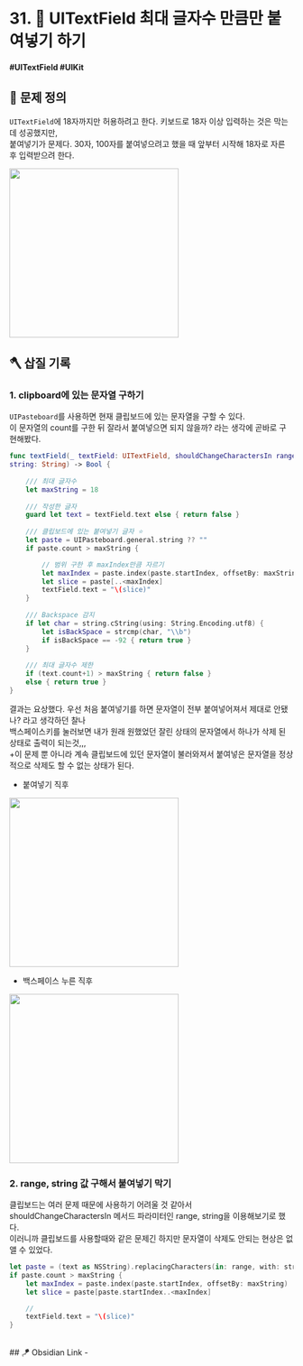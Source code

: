 # 31. 🚧 UITextField 최대 글자수 만큼만 붙여넣기 하기

#### #UITextField #UIKit 

## 🤔 문제 정의

`UITextField`에 18자까지만 허용하려고 한다. 키보드로 18자 이상 입력하는 것은 막는데 성공했지만,   
붙여넣기가 문제다. 30자, 100자를 붙여넣으려고 했을 때 앞부터 시작해 18자로 자른 후 입력받으려 한다.

<img width="300" src="https://user-images.githubusercontent.com/113565086/232193197-aa6ad4e4-62bc-4708-aba3-1cc7dc862ef4.png">

<br>

## 🪓 삽질 기록

### 1. clipboard에 있는 문자열 구하기

`UIPasteboard`를 사용하면 현재 클립보드에 있는 문자열을 구할 수 있다.   
이 문자열의 count를 구한 뒤 잘라서 붙여넣으면 되지 않을까? 라는 생각에 곧바로 구현해봤다.

~~~swift
func textField(_ textField: UITextField, shouldChangeCharactersIn range: NSRange, replacemen
string: String) -> Bool {
    
    /// 최대 글자수
    let maxString = 18
    
    /// 작성한 글자
    guard let text = textField.text else { return false }
    
    /// 클립보드에 있는 붙여넣기 글자 ⭐️
    let paste = UIPasteboard.general.string ?? ""
    if paste.count > maxString {

        // 범위 구한 후 maxIndex만큼 자르기
        let maxIndex = paste.index(paste.startIndex, offsetBy: maxString)
        let slice = paste[..<maxIndex]
        textField.text = "\(slice)"
    }
    
    /// Backspace 감지
    if let char = string.cString(using: String.Encoding.utf8) {
        let isBackSpace = strcmp(char, "\\b")
        if isBackSpace == -92 { return true }
    }
    
    /// 최대 글자수 제한
    if (text.count+1) > maxString { return false }
    else { return true }
}
~~~

결과는 요상했다. 우선 처음 붙여넣기를 하면 문자열이 전부 붙여넣어져서 제대로 안됐나? 라고 생각하던 찰나   
백스페이스키를 눌러보면 내가 원래 원했었던 잘린 상태의 문자열에서 하나가 삭제 된 상태로 출력이 되는것,,,   
+이 문제 뿐 아니라 계속 클립보드에 있던 문자열이 불러와져서 붙여넣은 문자열을 정상적으로 삭제도 할 수 없는 상태가 된다.

- 붙여넣기 직후

<img width="300" src="https://user-images.githubusercontent.com/113565086/232193661-e7dbe68c-24de-41c3-a036-f4400ce4c4ca.png">

<br>

- 백스페이스 누른 직후

<img width="300" src="https://user-images.githubusercontent.com/113565086/232193770-83f58dff-3e19-4a17-a320-1d64883ef9c2.png">

<br>

### 2. range, string 값 구해서 붙여넣기 막기

클립보드는 여러 문제 때문에 사용하기 어려울 것 같아서 shouldChangeCharactersIn 메서드 파라미터인 range, string을 이용해보기로 했다.   
이러니까 클립보드를 사용할때와 같은 문제긴 하지만 문자열이 삭제도 안되는 현상은 없앨 수 있었다.

~~~swift
let paste = (text as NSString).replacingCharacters(in: range, with: string)
if paste.count > maxString {
    let maxIndex = paste.index(paste.startIndex, offsetBy: maxString)
    let slice = paste[paste.startIndex..<maxIndex]

    // 
    textField.text = "\(slice)"
}
~~~

<br>
## 🪁 Obsidian Link
- 